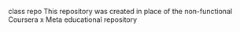 class repo
This repository was created in place of the non-functional Coursera x Meta educational repository
